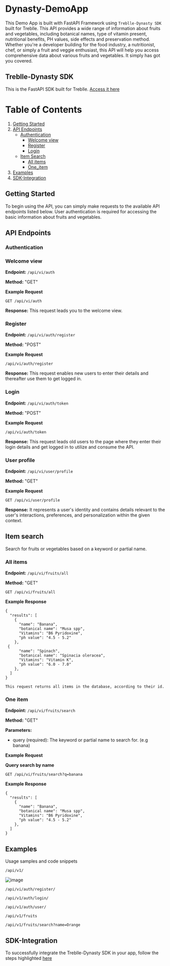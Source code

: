 # Dynasty-DemoApp
This Demo App is built with FastAPI Framework using `Treblle-Dynasty SDK` built for Treblle. This API provides a wide range of information about fruits and vegetables, including botanical names, type of vitamin present, nutritional benefits, PH values, side effects and preservation method. Whether you're a developer building for the food industry, a nutritionist, chef, or simply a fruit and veggie enthusiast, this API will help you access comprehensive data about various fruits and vegetables. It simply has got you covered.

## Treblle-Dynasty SDK
This is the FastAPI SDK built for Treblle. [Access it here](https://github.com/Certifieddonnie/treblle-dynasty)

# Table of Contents
1. [Getting Started](#getting-started)
2. [API Endpoints](#api-endpoints) 
    - [Authentication](#authentication)
        - [Welcome view](#welcome-view)
        - [Register](#register)
        - [Login](#login)
    - [Item Search](#item-search)
        - [All items](#all-items)
        - [One_item](#one-item)
3. [Examples](#examples)
4. [SDK-Integration](sdk-integration)


## Getting Started

To begin using the API, you can simply make requests to the available API endpoints listed below. User authentication is required for accessing the basic information about fruits and vegetables.

## API Endpoints

### Authentication

### Welcome view
**Endpoint:** `/api/vi/auth`

**Method:** "GET"

**Example Request**
```
GET /api/vi/auth
```
**Response:** This request leads you to the welcome view.

### Register
**Endpoint:** `/api/vi/auth/register`

**Method:** "POST"

**Example Request**
```
/api/vi/auth/register
```
**Response:** This request enables new users to enter their details and thereafter use them to get logged in.

### Login
**Endpoint:** `/api/vi/auth/token`

**Method:** "POST"

**Example Request**
```
/api/vi/auth/token
```
**Response:** This request leads old users to the page where they enter their login details and get logged in to utilize and consume the API.

### User profile
**Endpoint:** `/api/vi/user/profile`

**Method:** "GET"

**Example Request**
```
GET /api/vi/user/profile
```
**Response:**  It represents a user's identity and contains details relevant to the user's interactions, preferences, and personalization within the given context.

## Item search
Search for fruits or vegetables based on a keyword or partial name.

### All items

**Endpoint:** `/api/vi/fruits/all`

**Method:** "GET"

```
GET /api/vi/fruits/all
```
**Example Response**
```
{
  "results": [
    {
      "name": "Banana",
      "botanical name": "Musa spp",
      "Vitamins": "B6 Pyridoxine",
      "ph value": "4.5 - 5.2"
    },
 {
      "name": "Spinach",
      "botanical name": "Spinacia oleracea",
      "Vitamins": "Vitamin K",
      "ph value": "6.0 - 7.0"
    },
  ]
}

```
`This request returns all items in the database, according to their id. `

### One item

**Endpoint:** `/api/vi/fruits/search`

**Method:** "GET"

**Parameters:** 
- query (required): The keyword or partial name to search for. (e.g banana)

**Example Request**

**Query search by name**
```
GET /api/vi/fruits/search?q=banana
```
**Example Response**
```
{
  "results": [
    {
      "name": "Banana",
      "botanical name": "Musa spp",
      "Vitamins": "B6 Pyridoxine",
      "ph value": "4.5 - 5.2"
    },
  ]
}

```

## Examples

Usage samples and code snippets
```
/api/v1/
```

![image](https://github.com/Certifieddonnie/Dynasty-DemoApp/assets/81980032/b62ae256-1498-4429-8848-9b234c03cb06)

```
/api/vi/auth/register/
```

```
/api/v1/auth/login/
```

```
/api/v1/auth/user/
```

```
/api/v1/fruits
```

```
/api/v1/fruits/search?name=Orange
```

## SDK-Integration
To successfully integrate the Treblle-Dynasty SDK in your app, follow the steps highlighted [here](https://github.com/Certifieddonnie/treblle-dynasty/blob/develop/README.md)

